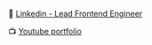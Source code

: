  
📄 [Linkedin - Lead Frontend Engineer](https://www.linkedin.com/in/alexander-matveev-749624171)

📺 [Youtube portfolio](https://www.youtube.com/channel/UCPxHO-jQkozMNLFCaIp7rVA)
